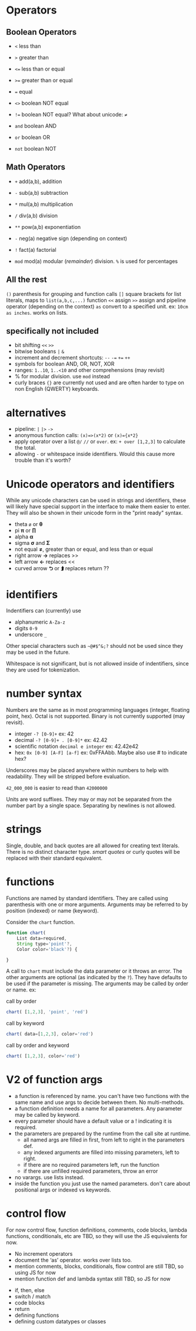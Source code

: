 # Operators

## Boolean Operators

* `<` less than
* `>` greater than
* `<=` less than or equal
* `>=` greater than or equal
* `=`  equal 
* `<>` boolean NOT equal
* `!=` boolean NOT equal?  What about unicode: `≠`

* `and` boolean AND
* `or`  boolean OR
* `not` boolean NOT

## Math Operators

* `+` add(a,b), addition
  
* `-` sub(a,b) subtraction
* `*` mul(a,b) multiplication
* `/` div(a,b) division
* `**` pow(a,b)  exponentiation
* `-` neg(a)  negative sign (depending on context)
* `!` fact(a) factorial
* `mod` mod(a) modular (*remainder*) division. `%` is used for percentages

## All the rest

`()` parenthesis for grouping and function calls
`[]` square brackets for list literals, maps to `list(a,b,c,...)` function
`<<` assign
`>>` assign and pipeline operator (depending on the context)
`as` convert to a specified unit. ex: `10cm as inches`. works on lists.


## specifically not included

* bit shifting `<<` `>>`
* bitwise booleans `|` `&`
* increment and decrement shortcuts:  `--` `-=` `+=` `++`
* symbols for boolean AND, OR, NOT, XOR
* ranges: `1..10`, `1..<10` and other comprehensions (may revisit)
* % for modular division. use `mod` instead
* curly braces `{}` are currently not used and are often harder to type on non English (QWERTY) keyboards.


# alternatives

* pipeline: `|` `|>` `->`
* anonymous function calls: `(x)=>(x*2)` or `(x)={x*2}`
* apply operator over a list `@/` `//` or `over`.  ex:  `+ over [1,2,3]` to calculate the total.
* allowing `-` or whitespace inside identifiers. Would this cause more trouble than it's worth?


# Unicode operators and identifiers

While any unicode characters can be used in strings and identifiers, 
these will likely have special support in the interface to make them easier
to enter. They will also be shown in their unicode form in the "print ready" syntax.

* theta `ø` or **&#952;**
* pi **π** or **∏**
* alpha **&#945;**
* sigma **&#963;** and **&#931;**
* not equal **&#8800;**, greater than or equal, and less than or equal
* right arrow **&#8594;** replaces >> 
* left arrow **&#8592;** replaces <<
* curved arrow **&#11148;** or **&#11181;** replaces return ??


# identifiers

Indentifiers can (currently) use
* alphanumeric `A-Za-z`
* digits `0-9`
* underscore `_`


Other special characters such as `~@#$^&;?` should not 
be used since they may be used in the future.

Whitespace is not significant, but is not allowed inside of indentifiers, since they
are used for tokenization.

# number syntax

Numbers are the same as in most programming languages
(integer, floating point, hex). Octal is not supported. 
Binary is not currently supported (may revisit).


* integer `-? [0-9]+`  ex: 42
* decimal `-? [0-9]+ . [0-9]*` ex: 42.42
* scientific notation `decimal e integer` ex: 42.42e42
* hex: `0x [0-9] [A-F] [a-f]` ex: 0xFFAAbb.  Maybe also use # to indicate hex?

Underscores may be placed
anywhere within numbers to help with readability. They will
be stripped before evaluation.

`42_000_000` is easier to read than `42000000`

Units are word suffixes. They may or may not be separated
from the number part by a single space. Separating by newlines
is not allowed.

# strings

Single, double, and back quotes are all allowed for creating text literals.
There is no distinct character type.  *smart quotes* or curly quotes
will be replaced with their standard equivalent.

# functions

Functions are named by standard identifiers. They are called
using parenthesis with one or more arguments. Arguments
may be referred to by position (indexed) or name (keyword). 


Consider the `chart` function.
```javascript
function chart(
    List data=required, 
    String type='point'?, 
    Color color='black'?) {

}
```

A call to `chart` must include the data parameter or it
throws an error. The other arguments are optional
(as indicated by the `?`). They have defaults to be used
if the parameter is missing.  The arguments may be
called by order or name. ex:

call by order
```javascript
chart( [1,2,3], 'point', 'red')
```
call by keyword
```javascript
chart( data=[1,2,3], color='red')
```
call by order and keyword
```javascript
chart( [1,2,3], color='red')
```

# V2 of function args

* a function is referenced by name. you can't have two functions with the same name and use args to decide between them. No multi-methods.
* a function definition needs a name for all parameters. Any parameter may be called by keyword.
* every parameter should have a default value or a ! indicating it is required.
* the parameters are prepared by the runtime from the call site at runtime.
    * all named args are filled in first, from left to right in the parameters def.
    * any indexed arguments are filled into missing parameters, left to right.
    * if there are no required parameters left, run the function
    * if there are unfilled required parameters, throw an error
* no varargs. use lists instead.
* inside the function you just use the named parameters. don't care about positional args or indexed vs keywords.



# control flow

For now control flow, function definitions, comments, code blocks, lambda functions,
conditionals, etc are TBD, so they will use the JS equivalents for now.

- No increment operators 
- document the ‘as’ operator. works over lists too.
- mention comments, blocks, conditionals, flow control are still TBD, so using JS for now
- mention function def and lambda syntax still TBD, so JS for now


* if, then, else
* switch / match
* code blocks
* return
* defining functions
* defining custom datatypes or classes







